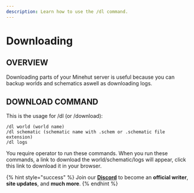 ```yaml
---
description: Learn how to use the /dl command.
---
```


# Downloading

## OVERVIEW

Downloading parts of your Minehut server is useful because you can backup worlds and schematics aswell as downloading logs.

## DOWNLOAD COMMAND

This is the usage for /dl (or /download):
```
/dl world (world name)
/dl schematic (schematic name with .schem or .schematic file extension)
/dl logs
```
You require operator to run these commands.
When you run these commands, a link to download the world/schematic/logs will appear, click this link to download it in your browser.

{% hint style="success" %}
Join our **[Discord](https://invite.gg/minehutxyz)** to become an **official writer**, **site updates**, and **much more**.
{% endhint %}

